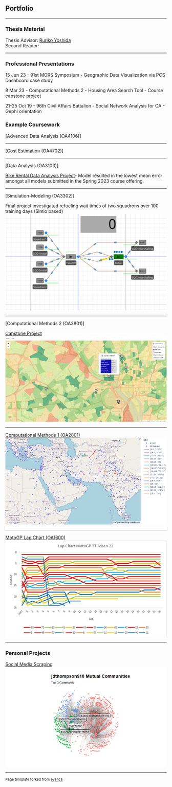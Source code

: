 ## Portfolio

---

### Thesis Material

Thesis Advisor: 
<a href="http://faculty.nps.edu/ryoshida/">Ruriko Yoshida</a> <br>
Second Reader: 

---

### Professional Presentations

15 Jun 23 - 91st MORS Symposium - Geographic Data Visualization via PCS Dashboard case study

8 Mar 23 - Computational Methods 2 - Housing Area Search Tool - Course capstone project

21-25 Oct 19 - 96th Civil Affairs Battalion - Social Network Analysis for CA - Gephi orientation

### Example Coursework

[Advanced Data Analysis (OA4106)]

---

[Cost Estimation (OA4702)]

---

[Data Analysis (OA3103)]

<a target='_blank' href="./Files/DAP1.pdf">Bike Rental Data Analysis Project<a/>- Model resulted in the lowest mean error amongst all models submitted in the Spring 2023 course offering.

---
  
[Simulation-Modeling (OA3302)]
  
Final project investigated refueling wait times of two squadrons over 100 training days (Simio based)
<img src= 'images/Final_Project_snip.png?raw=true'/>
 
---

[Computational Methods 2 (OA3801)]

<a href="./Files/HAST-E Exec Summary.pdf">Capstone Project<a/>
<img src="images/HAST-E.png?raw=true"/>

---

[Computational Methods 1 (OA2801)](OA2801.md)
<img src="images/humanitarianlogistics1.png?raw=true"/>

---

[MotoGP Lap Chart (OA1600)](Files/Lab2.xlsx)
<img src="images/Lap Chart.jpg?raw=true"/>

---

### Personal Projects

[Social Media Scraping](/sample_page)
<img src="images/jdthompson ego.png?raw=true"/>

---
<p style="font-size:11px">Page template forked from <a href="https://github.com/evanca/quick-portfolio">evanca</a></p>
<!-- Remove above link if you don't want to attibute -->
